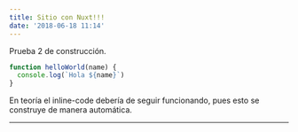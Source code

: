 ```yaml
---
title: Sitio con Nuxt!!!
date: '2018-06-18 11:14'
---
```


Prueba 2 de construcción.

```javascript
function helloWorld(name) {
  console.log(`Hola ${name}`)
}
```
En teoría el <inline-code>inline-code</inline-code> debería de seguir funcionando, pues esto se construye de manera automática.

---

<lazy-image imageURL='https://t1.ea.ltmcdn.com/es/images/7/9/4/img_los_perros_mas_bonitos_20497_600.jpg' classes='is-16by9'/>
